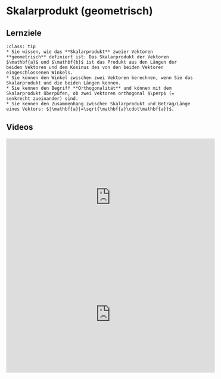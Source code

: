 # Skalarprodukt (geometrisch)

## Lernziele

```{admonition} Lernziele 
:class: tip
* Sie wissen, wie das **Skalarprodukt** zweier Vektoren **geometrisch** definiert ist: Das Skalarprodukt der Vektoren $\mathbf{a}$ und $\mathbf{b}$ ist das Produkt aus den Längen der beiden Vektoren und dem Kosinus des von den beiden Vektoren eingeschlossenen Winkels.
* Sie können den Winkel zwischen zwei Vektoren berechnen, wenn Sie das Skalarprodukt und die beiden Längen kennen.
* Sie kennen den Begriff **Orthogonalität** und können mit dem Skalarprodukt überpüfen, ob zwei Vektoren orthogonal $\perp$ (= senkrecht zueinander) sind.
* Sie kennen den Zusammenhang zwischen Skalarprodukt und Betrag/Länge eines Vektors: $|\mathbf{a}|=\sqrt{\mathbf{a}\cdot\mathbf{a}}$.
```

## Videos

<iframe width="560" height="315" src="https://www.youtube.com/embed/FKN2mcoD6bQ" title="YouTube video player" frameborder="0" allow="accelerometer; autoplay; clipboard-write; encrypted-media; gyroscope; picture-in-picture" allowfullscreen></iframe>

<iframe width="560" height="315" src="https://www.youtube.com/embed/swMhAjkoCm0" title="YouTube video player" frameborder="0" allow="accelerometer; autoplay; clipboard-write; encrypted-media; gyroscope; picture-in-picture" allowfullscreen></iframe>